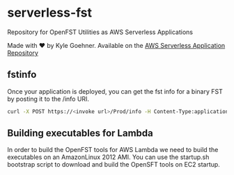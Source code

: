 # serverless-fst

Repository for OpenFST Utilities as AWS Serverless Applications

Made with ❤️ by Kyle Goehner. Available on the [AWS Serverless Application Repository](https://aws.amazon.com/serverless)

## fstinfo

Once your application is deployed, you can get the fst info for a binary FST by posting it to the /info URI.

```bash
curl -X POST https://<invoke url>/Prod/info -H Content-Type:application/octet-stream --data-binary @test/data/binary.fst
```

## Building executables for Lambda

In order to build the OpenFST tools for AWS Lambda we need to build the executables on an AmazonLinux 2012 AMI. You can use the startup.sh bootstrap script to download and build the OpenSFT tools on EC2 startup.
